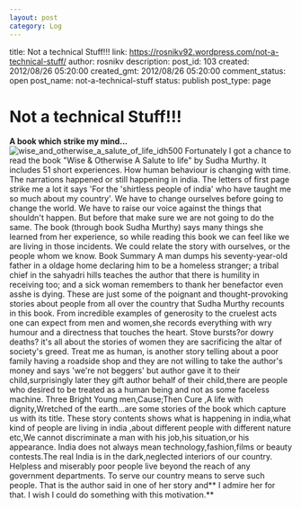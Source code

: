 ```yaml
---
layout: post
category: Log
---
```


title: Not a technical Stuff!!!
link: https://rosnikv92.wordpress.com/not-a-technical-stuff/
author: rosnikv
description: 
post_id: 103
created: 2012/08/26 05:20:00
created_gmt: 2012/08/26 05:20:00
comment_status: open
post_name: not-a-technical-stuff
status: publish
post_type: page

# Not a technical Stuff!!!

**A book which strike my mind...** ![wise_and_otherwise_a_salute_of_life_idh500](http://rosnikv92.files.wordpress.com/2012/08/wise_and_otherwise_a_salute_of_life_idh5001.jpg?w=194) Fortunately I got a chance to read the book "Wise & Otherwise A Salute to life" by Sudha Murthy. It includes 51 short experiences. How human behaviour is changing with time. The narrations happened or still happening in india. The letters of first page strike me a lot it says 'For the 'shirtless people of india' who have taught me so much about my country'. We have to change ourselves before going to change the world. We have to raise our voice against the things that shouldn't happen. But before that make sure we are not going to do the same. The book (through book Sudha Murthy) says many things she learned from her experience, so while reading this book we can feel like we are living in those incidents. We could relate the story with ourselves, or the people whom we know. Book Summary A man dumps his seventy-year-old father in a oldage home declaring him to be a homeless stranger; a tribal chief in the sahyadri hills teaches the author that there is humility in receiving too; and a sick woman remembers to thank her benefactor even asshe is dying. These are just some of the poignant and thought-provoking stories about people from all over the country that Sudha Murthy recounts in this book. From incredible examples of generosity to the cruelest acts one can expect from men and women,she records everything with wry humour and a directness that touches the heart. Stove bursts?or dowry deaths? it's all about the stories of women they are sacrificing the altar of society's greed. Treat me as human, is another story telling about a poor family having a roadside shop and they are not willing to take the author's money and says 'we're not beggers' but author gave it to their child,surprisingly later they gift author behalf of their child,there are people who desired to be treated as a human being and not as some faceless machine. Three Bright Young men,Cause;Then Cure ,A life with dignity,Wretched of the earth...are some stories of the book which capture us with its title. These story contents shows what is happening in india,what kind of people are living in india ,about different people with different nature etc,We cannot discriminate a man with his job,his situation,or his appearance. India does not always mean technology,fashion,films or beauty contests.The real India is in the dark,neglected interiors of our country. Helpless and miserably poor people live beyond the reach of any government departments. To serve our country means to serve such people. That is the author said in one of her story and** I admire her for that. I wish I could do something with this motivation.**
